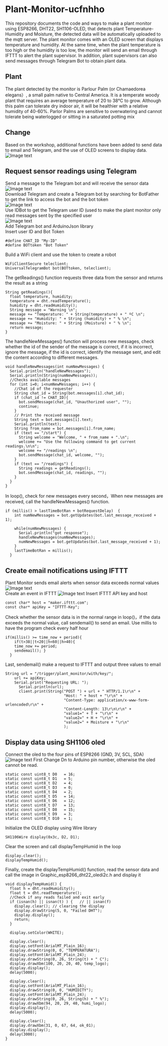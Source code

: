 # Plant-Monitor-ucfnhho
This repository documents the code and ways to make a plant monitor using ESP8266, DHT22, SH1106-OLED, that detects plant Temperature-Humidity and Moisture, the detected data will be automatically uploaded to the mqtt server. The plant monitor comes with an OLED screen that displays temperature and humidity. At the same time, when the plant temperature is too high or the humidity is too low, the monitor will send an email through IFTTT to alert the plant supervisor. In addition, plant supervisors can also send messages through Telegram Bot to obtain plant data.
## Plant
The plant detected by the monitor is Parlour Palm (or Chamaedorea elegans）, a small palm native to Central America. It is a temperate woody plant that requires an average temperature of 20 to 38°C to grow. Although this palm can tolerate dry indoor air, it will be healthier with a relative humidity of 40-60%. Parlor Palms are sensitive to overwatering and cannot tolerate being waterlogged or sitting in a saturated potting mix
## Change
Based on the workshop, additional functions have been added to send data to email and Telegram, and the use of OLED screens to display data.  
![Image text](https://github.com/ChaceHH-H/Image/blob/main/2776d6a2b9b1b5141828e33d0985b78.jpg)
## Request sensor readings using Telegram
Send a message to the Telegram bot and will receive the sensor data
![Image text](https://github.com/ChaceHH-H/Image/blob/main/cabbc236a81d5f87f4f99fdef912b7b.jpg)  
Download Telegram and create a Telegram bot by searching for BotFather to get the link to access the bot and the bot token  
![Image text](https://i0.wp.com/randomnerdtutorials.com/wp-content/uploads/2020/06/Telegram-Botfather.png?w=362&quality=100&strip=all&ssl=1)  
Use IDBot to get the Telegram user ID (used to make the plant monitor only read messages sent by the specified user  
![Image text](https://i0.wp.com/randomnerdtutorials.com/wp-content/uploads/2020/06/Telegram-ID-Bot.png?w=348&quality=100&strip=all&ssl=1)  
Add Telegram bot and ArduinoJson library  
Insert user ID and Bot Token  
```
#define CHAT_ID "My-ID"
#define BOTtoken "Bot Token"
```
Build a WiFi client and use the token to create a robot  

```
WiFiClientSecure teleclient;
UniversalTelegramBot bot(BOTtoken, teleclient);
```

The getReadings() function requests three data from the sensor and returns the result as a string

```
String getReadings(){
  float temperature, humidity;
  temperature = dht.readTemperature();
  humidity = dht.readHumidity();
  String message = "Warning \n";
  message += "Temperature: " + String(temperature) + " ºC \n";
  message += "Humidity: " + String (humidity) + " % \n";
  message += "Moisture: " + String (Moisture) + " % \n";
  return message;
}
```

The handleNewMessages() function will process new messages, check whether the id of the sender of the message is correct, if it is incorrect, ignore the message, if the id is correct, identify the message sent, and edit the content according to different messages.

```
void handleNewMessages(int numNewMessages) {
  Serial.println("handleNewMessages");
  Serial.println(String(numNewMessages));
  //Checks available messages
  for (int i=0; i<numNewMessages; i++) {
    //Chat id of the requester
    String chat_id = String(bot.messages[i].chat_id);
    if (chat_id != CHAT_ID){
      bot.sendMessage(chat_id, "Unauthorized user", "");
      continue;
    }
    // Print the received message
    String text = bot.messages[i].text;
    Serial.println(text);
    String from_name = bot.messages[i].from_name;
    if (text == "/start") {
      String welcome = "Welcome, " + from_name + ".\n";
      welcome += "Use the following command to get current readings.\n\n";
      welcome += "/readings \n";
      bot.sendMessage(chat_id, welcome, "");
    }
    if (text == "/readings") {
      String readings = getReadings();
      bot.sendMessage(chat_id, readings, "");
    }  
  }
}
```

In loop(), check for new messages every second，When new messages are received, call the handleNewMessages() function.

```
if (millis() > lastTimeBotRan + botRequestDelay)  {
    int numNewMessages = bot.getUpdates(bot.last_message_received + 1);

    while(numNewMessages) {
      Serial.println("got response");
      handleNewMessages(numNewMessages);
      numNewMessages = bot.getUpdates(bot.last_message_received + 1);
    }
    lastTimeBotRan = millis();
  }
```

## Create email notifications using IFTTT
Plant Monitor sends email alerts when sensor data exceeds normal values
![Image text](https://github.com/ChaceHH-H/Image/blob/main/4473b1d861ba45fcd15dce3146ad3a7.jpg)  
Create an event in IFTTT
![Image text](https://github.com/ChaceHH-H/Image/blob/main/73f7c22f0ae2355ad3f06dc0261fa4c.png) 
Insert IFTTT API key and host

```
const char* host = "maker.ifttt.com";
const char* apiKey = "IFTTT-Key";
```

Check whether the sensor data is in the normal range in loop()，if the data exceeds the normal value, call sendemail() to send an email. Use millis to have the program check every half hour

```
if(millis() >= time_now + period){
    if(t>38||t<20||h<60||h>40){
    time_now += period;
    sendemail(); }
  }
```

Last, sendemail() make a request to IFTTT and output three values to email

```
String url = "/trigger/plant_monitor/with/key/";
    url += apiKey;
    Serial.print("Requesting URL: ");
      Serial.println(url);
      client.print(String("POST ") + url + " HTTP/1.1\r\n" +
                          "Host: " + host + "\r\n" + 
                          "Content-Type: application/x-www-form-urlencoded\r\n" + 
                          "Content-Length: 13\r\n\r\n" +
                          "value1=" + T + "\r\n" +
                          "value2=" + H + "\r\n" +
                          "value2=" + Moisture + "\r\n"
                          );
```

## Display data using SH1106 oled
Connect the oled to the four pins of ESP8266 (GND, 3V, SCL, SDA)
![Image text](https://github.com/ChaceHH-H/Image/blob/main/f7b19fc3c5a75c9397f8a53e57ff7c2.jpg) 
First Change Dn to Arduino pin number, otherwise the oled cannot be read.

```
static const uint8_t D0   = 16;
static const uint8_t D1   = 5;
static const uint8_t D2   = 4;
static const uint8_t D3   = 0;
static const uint8_t D4   = 2;
static const uint8_t D5   = 14;
static const uint8_t D6   = 12;
static const uint8_t D7   = 13;
static const uint8_t D8   = 15;
static const uint8_t D9   = 3;
static const uint8_t D10  = 1;
```

Initialize the OLED display using Wire library

```
SH1106Wire display(0x3c, D2, D1);
```

Clear the screen and call displayTempHumid in the loop

```
display.clear();
displayTempHumid();
```

Finally, create the displayTempHumid() function, read the sensor data and call the image in Graphic_esp8266_dht22_oledi2c.h and display it

```
void displayTempHumid() {
  float h = dht.readHumidity();
  float t = dht.readTemperature();
  //Check if any reads failed and exit early
  if (isnan(h) || isnan(t) ) {   // || isnan(f)
    display.clear(); // clearing the display
    display.drawString(5, 0, "Failed DHT");
    display.display();
    return;
  }

  display.setColor(WHITE);

  display.clear();
  display.setFont(ArialMT_Plain_16);
  display.drawString(0, 0, "TEMPERATURA");
  display.setFont(ArialMT_Plain_24);
  display.drawString(0, 26, String(t) + " C");
  display.drawXbm(100, 20, 20, 40, temp_logo);
  display.display();
  delay(5000);

  display.clear();
  display.setFont(ArialMT_Plain_16);
  display.drawString(0, 0, "HUMIDITY");
  display.setFont(ArialMT_Plain_24);
  display.drawString(0, 26, String(h) + " %");
  display.drawXbm(94, 20, 29, 40, humi_logo);
  display.display();
  delay(5000);

  display.clear();
  display.drawXbm(31, 0, 67, 64, ok_01);
  display.display();
  delay(3000);
}
```
